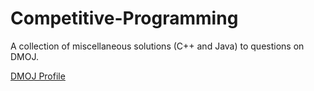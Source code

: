 # Competitive-Programming
 A collection of miscellaneous solutions (C++ and Java) to questions on DMOJ.

[DMOJ Profile](https://dmoj.ca/user/anthony20093)
